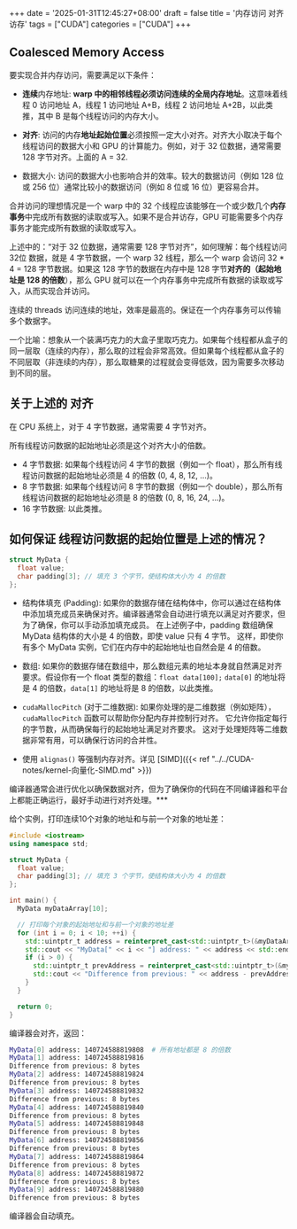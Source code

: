 +++
date = '2025-01-31T12:45:27+08:00'
draft = false
title = '内存访问 对齐访存'
tags = ["CUDA"]
categories = ["CUDA"]
+++



## Coalesced Memory Access

要实现合并内存访问，需要满足以下条件：

- **连续**内存地址: **warp 中的相邻线程必须访问连续的全局内存地址**。这意味着线程 0 访问地址 A，线程 1 访问地址 A+B，线程 2 访问地址 A+2B，以此类推，其中 B 是每个线程访问的内存大小。

- **对齐**: 访问的内存**地址起始位置**必须按照一定大小对齐。对齐大小取决于每个线程访问的数据大小和 GPU 的计算能力。例如，对于 32 位数据，通常需要 128 字节对齐。上面的 A = 32.

- 数据大小: 访问的数据大小也影响合并的效率。较大的数据访问（例如 128 位或 256 位）通常比较小的数据访问（例如 8 位或 16 位）更容易合并。

合并访问的理想情况是一个 warp 中的 32 个线程应该能够在一个或少数几个**内存事务**中完成所有数据的读取或写入。如果不是合并访存，GPU 可能需要多个内存事务才能完成所有数据的读取或写入。

上述中的：“对于 32 位数据，通常需要 128 字节对齐”，如何理解：每个线程访问 32位 数据，就是 4 字节数据，一个 warp 32 线程，那么一个 warp 会访问 32 * 4 = 128 字节数据。如果这 128 字节的数据在内存中是 128 字节**对齐的（起始地址是 128 的倍数**），那么 GPU 就可以在一个内存事务中完成所有数据的读取或写入，从而实现合并访问。

连续的 threads 访问连续的地址，效率是最高的。保证在一个内存事务可以传输多个数据字。

一个比喻：想象从一个装满巧克力的大盒子里取巧克力。如果每个线程都从盒子的同一层取（连续的内存），那么取的过程会非常高效。但如果每个线程都从盒子的不同层取（非连续的内存），那么取糖果的过程就会变得低效，因为需要多次移动到不同的层。


## 关于上述的 对齐

在 CPU 系统上，对于 4 字节数据，通常需要 4 字节对齐。

所有线程访问数据的起始地址必须是这个对齐大小的倍数。

- 4 字节数据: 如果每个线程访问 4 字节的数据（例如一个 float），那么所有线程访问数据的起始地址必须是 4 的倍数 (0, 4, 8, 12, ...)。
- 8 字节数据: 如果每个线程访问 8 字节的数据（例如一个 double），那么所有线程访问数据的起始地址必须是 8 的倍数 (0, 8, 16, 24, ...)。
- 16 字节数据: 以此类推。


## 如何保证 线程访问数据的起始位置是上述的情况？

~~~cpp
struct MyData {
  float value;
  char padding[3]; // 填充 3 个字节，使结构体大小为 4 的倍数
};
~~~

- 结构体填充 (Padding): 如果你的数据存储在结构体中，你可以通过在结构体中添加填充成员来确保对齐。编译器通常会自动进行填充以满足对齐要求，但为了确保，你可以手动添加填充成员。 在上述例子中，padding 数组确保 MyData 结构体的大小是 4 的倍数，即使 value 只有 4 字节。 这样，即使你有多个 MyData 实例，它们在内存中的起始地址也自然会是 4 的倍数。

- 数组: 如果你的数据存储在数组中，那么数组元素的地址本身就自然满足对齐要求。假设你有一个 float 类型的数组：`float data[100];` `data[0]` 的地址将是 4 的倍数，`data[1]` 的地址将是 8 的倍数，以此类推。

- `cudaMallocPitch` (对于二维数据): 如果你处理的是二维数据（例如矩阵）， `cudaMallocPitch` 函数可以帮助你分配内存并控制行对齐。 它允许你指定每行的字节数，从而确保每行的起始地址满足对齐要求。 这对于处理矩阵等二维数据非常有用，可以确保行访问的合并性。

- 使用 `alignas()` 等强制内存对齐。详见 [SIMD]({{< ref "../../CUDA-notes/kernel-向量化-SIMD.md" >}})

编译器通常会进行优化以确保数据对齐，但为了确保你的代码在不同编译器和平台上都能正确运行，最好手动进行对齐处理。***

给个实例，打印连续10个对象的地址和与前一个对象的地址差：

~~~cpp
#include <iostream>
using namespace std;

struct MyData {
  float value;
  char padding[3]; // 填充 3 个字节，使结构体大小为 4 的倍数
};

int main() {
  MyData myDataArray[10];

  // 打印每个对象的起始地址和与前一个对象的地址差
  for (int i = 0; i < 10; ++i) {
    std::uintptr_t address = reinterpret_cast<std::uintptr_t>(&myDataArray[i]);
    std::cout << "MyData[" << i << "] address: " << address << std::endl;
    if (i > 0) {
      std::uintptr_t prevAddress = reinterpret_cast<std::uintptr_t>(&myDataArray[i - 1]);
      std::cout << "Difference from previous: " << address - prevAddress << " bytes" << std::endl;
    }
  }

  return 0;
}
~~~

编译器会对齐，返回：

~~~sh
MyData[0] address: 140724588819808  # 所有地址都是 8 的倍数
MyData[1] address: 140724588819816  
Difference from previous: 8 bytes
MyData[2] address: 140724588819824
Difference from previous: 8 bytes
MyData[3] address: 140724588819832
Difference from previous: 8 bytes
MyData[4] address: 140724588819840
Difference from previous: 8 bytes
MyData[5] address: 140724588819848
Difference from previous: 8 bytes
MyData[6] address: 140724588819856
Difference from previous: 8 bytes
MyData[7] address: 140724588819864
Difference from previous: 8 bytes
MyData[8] address: 140724588819872
Difference from previous: 8 bytes
MyData[9] address: 140724588819880
Difference from previous: 8 bytes
~~~

编译器会自动填充。


